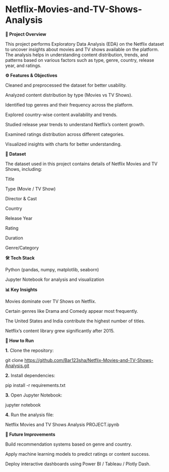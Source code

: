 # Netflix-Movies-and-TV-Shows-Analysis

**📌 Project Overview**

This project performs Exploratory Data Analysis (EDA) on the Netflix dataset to uncover insights about movies and TV shows available on the platform. The analysis helps in understanding content distribution, trends, and patterns based on various factors such as type, genre, country, release year, and ratings.

**⚙️ Features & Objectives**

Cleaned and preprocessed the dataset for better usability.

Analyzed content distribution by type (Movies vs TV Shows).

Identified top genres and their frequency across the platform.

Explored country-wise content availability and trends.

Studied release year trends to understand Netflix’s content growth.

Examined ratings distribution across different categories.

Visualized insights with charts for better understanding.

**📂 Dataset**

The dataset used in this project contains details of Netflix Movies and TV Shows, including:

Title

Type (Movie / TV Show)

Director & Cast

Country

Release Year

Rating

Duration

Genre/Category

**🛠️ Tech Stack**

Python (pandas, numpy, matplotlib, seaborn)

Jupyter Notebook for analysis and visualization

**📊 Key Insights**

Movies dominate over TV Shows on Netflix.

Certain genres like Drama and Comedy appear most frequently.

The United States and India contribute the highest number of titles.

Netflix’s content library grew significantly after 2015.

**🚀 How to Run**

**1.** Clone the repository:

git clone https://github.com/Bar123sha/Netflix-Movies-and-TV-Shows-Analysis.git


**2.** Install dependencies:

pip install -r requirements.txt


**3.** Open Jupyter Notebook:

jupyter notebook


**4.** Run the analysis file:

Netflix Movies and TV Shows Analysis PROJECT.ipynb

**📌 Future Improvements**

Build recommendation systems based on genre and country.

Apply machine learning models to predict ratings or content success.

Deploy interactive dashboards using Power BI / Tableau / Plotly Dash.

